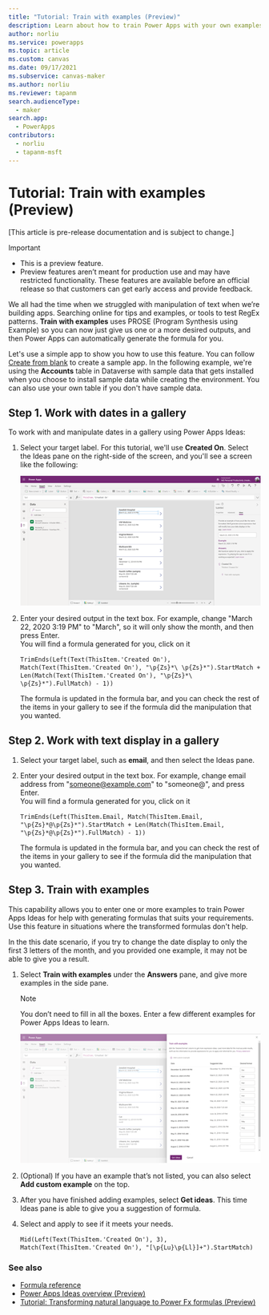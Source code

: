 ```yaml
---
title: "Tutorial: Train with examples (Preview)"
description: Learn about how to train Power Apps with your own examples and generate formulas using Power Apps Ideas.
author: norliu
ms.service: powerapps
ms.topic: article
ms.custom: canvas
ms.date: 09/17/2021
ms.subservice: canvas-maker
ms.author: norliu
ms.reviewer: tapanm
search.audienceType: 
  - maker
search.app: 
  - PowerApps
contributors:
  - norliu
  - tapanm-msft
---
```


# Tutorial: Train with examples (Preview)

[This article is pre-release documentation and is subject to change.]

> [!IMPORTANT]
> - This is a preview feature.
> - Preview features aren’t meant for production use and may have restricted functionality. These features are available before an official release so that customers can get early access and provide feedback.

We all had the time when we struggled with manipulation of text when we’re building apps. Searching online for tips and examples, or tools to test RegEx patterns. **Train with examples** uses PROSE (Program Synthesis using Example) so you can now just give us one or a more desired outputs, and then Power Apps can automatically generate the formula for you.

Let's use a simple app to show you how to use this feature. You can follow [Create from blank](data-platform-create-app-scratch) to create a sample app. In the following example, we're using the **Accounts** table in Dataverse with sample data that gets installed when you choose to install sample data while creating the environment. You can also use your own table if you don't have sample data.

## Step 1. Work with dates in a gallery

To work with and manipulate dates in a gallery using Power Apps Ideas:

1. Select your target label. For this tutorial, we'll use **Created On**. Select the Ideas pane on the right-side of the screen, and you'll see a screen like the following:

    ![Power Apps Ideas demo.](media/power-apps-ideas/PROSE-entrypoint.png "Find example to formula in Ideas pane")

1. Enter your desired output in the text box. For example, change "March 22, 2020 3:19 PM" to "March", so it will only show the month, and then press Enter. <br> You will find a formula generated for you, click on it  

    ```powerapps-dot
    TrimEnds(Left(Text(ThisItem.'Created On'), Match(Text(ThisItem.'Created On'), "\p{Zs}*\ \p{Zs}*").StartMatch + Len(Match(Text(ThisItem.'Created On'), "\p{Zs}*\ \p{Zs}*").FullMatch) - 1)) 
    ```

    The formula is updated in the formula bar, and you can check the rest of the items in your gallery to see if the formula did the manipulation that you wanted.

## Step 2. Work with text display in a gallery

1. Select your target label, such as **email**, and then select the Ideas pane.

1. Enter your desired output in the text box. For example, change email address from "someone@example.com" to "someone@", and press Enter. <br> You will find a formula generated for you, click on it 

    ```powerapps-dot
    TrimEnds(Left(ThisItem.Email, Match(ThisItem.Email, "\p{Zs}*@\p{Zs}*").StartMatch + Len(Match(ThisItem.Email, "\p{Zs}*@\p{Zs}*").FullMatch) - 1)) 
    ```

    The formula is updated in the formula bar, and you can check the rest of the items in your gallery to see if the formula did the manipulation that you wanted.

## Step 3. Train with examples

This capability allows you to enter one or more examples to train Power Apps Ideas for help with generating formulas that suits your requirements. Use this feature in situations where the transformed formulas don't help.

In the this date scenario, if you try to change the date display to only the first 3 letters of the month, and you provided one example, it may not be able to give you a result.

1. Select **Train with examples** under the **Answers** pane, and give more examples in the side pane.

    > [!NOTE]
    > You don’t need to fill in all the boxes. Enter a few different examples for Power Apps Ideas to learn. 

    ![Train with examples](media/power-apps-ideas/Train-with-examples.png "Provide more examples for Ideas to learn")

1. (Optional) If you have an example that’s not listed, you can also select **Add custom example** on the top.

1. After you have finished adding examples, select **Get ideas**. This time Ideas pane is able to give you a suggestion of formula.

1. Select and apply to see if it meets your needs.

    ```powerapps-dot
    Mid(Left(Text(ThisItem.'Created On'), 3), Match(Text(ThisItem.'Created On'), "[\p{Lu}\p{Ll}]+").StartMatch) 
    ```

### See also

- [Formula reference](formula-reference.md)
- [Power Apps Ideas overview (Preview)](power-apps-ideas.md)
- [Tutorial: Transforming natural language to Power Fx formulas (Preview)](power-apps-ideas-transform.md)
